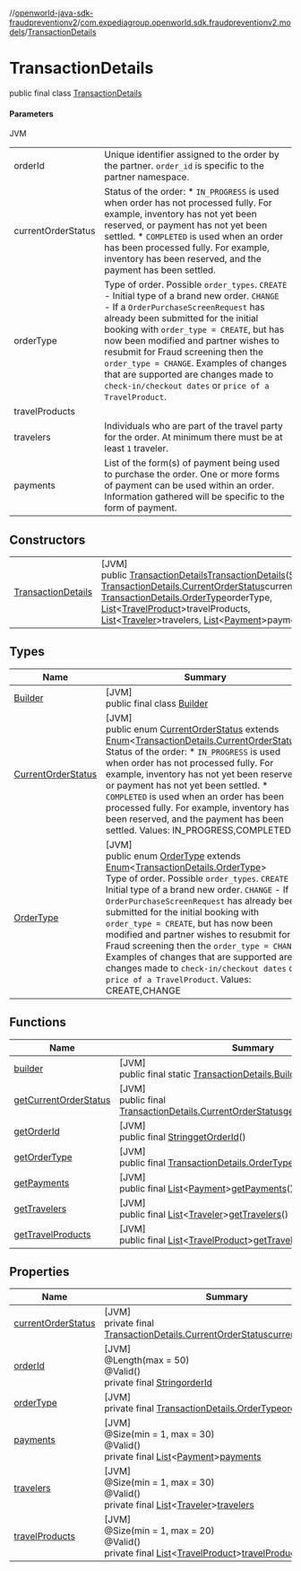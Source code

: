//[openworld-java-sdk-fraudpreventionv2](../../../index.md)/[com.expediagroup.openworld.sdk.fraudpreventionv2.models](../index.md)/[TransactionDetails](index.md)

# TransactionDetails

public final class [TransactionDetails](index.md)

#### Parameters

JVM

| | |
|---|---|
| orderId | Unique identifier assigned to the order by the partner. `order_id` is specific to the partner namespace. |
| currentOrderStatus | Status of the order: * `IN_PROGRESS` is used when order has not processed fully. For example, inventory has not yet been reserved, or payment has not yet been settled. * `COMPLETED` is used when an order has been processed fully. For example, inventory has been reserved, and the payment has been settled. |
| orderType | Type of order. Possible `order_types`.  `CREATE` - Initial type of a brand new order.  `CHANGE` - If a `OrderPurchaseScreenRequest` has already been submitted for the initial booking with `order_type = CREATE`, but has now been modified and partner wishes to resubmit for Fraud screening then the `order_type = CHANGE`. Examples of changes that are supported are changes made to `check-in/checkout dates` or `price of a TravelProduct`. |
| travelProducts |
| travelers | Individuals who are part of the travel party for the order. At minimum there must be at least `1` traveler. |
| payments | List of the form(s) of payment being used to purchase the order. One or more forms of payment can be used within an order. Information gathered will be specific to the form of payment. |

## Constructors

| | |
|---|---|
| [TransactionDetails](-transaction-details.md) | [JVM]<br>public [TransactionDetails](index.md)[TransactionDetails](-transaction-details.md)([String](https://docs.oracle.com/javase/8/docs/api/java/lang/String.html)orderId, [TransactionDetails.CurrentOrderStatus](-current-order-status/index.md)currentOrderStatus, [TransactionDetails.OrderType](-order-type/index.md)orderType, [List](https://docs.oracle.com/javase/8/docs/api/java/util/List.html)&lt;[TravelProduct](../-travel-product/index.md)&gt;travelProducts, [List](https://docs.oracle.com/javase/8/docs/api/java/util/List.html)&lt;[Traveler](../-traveler/index.md)&gt;travelers, [List](https://docs.oracle.com/javase/8/docs/api/java/util/List.html)&lt;[Payment](../-payment/index.md)&gt;payments) |

## Types

| Name | Summary |
|---|---|
| [Builder](-builder/index.md) | [JVM]<br>public final class [Builder](-builder/index.md) |
| [CurrentOrderStatus](-current-order-status/index.md) | [JVM]<br>public enum [CurrentOrderStatus](-current-order-status/index.md) extends [Enum](https://docs.oracle.com/javase/8/docs/api/java/lang/Enum.html)&lt;[TransactionDetails.CurrentOrderStatus](-current-order-status/index.md)&gt;<br>Status of the order: * `IN_PROGRESS` is used when order has not processed fully. For example, inventory has not yet been reserved, or payment has not yet been settled. * `COMPLETED` is used when an order has been processed fully. For example, inventory has been reserved, and the payment has been settled. Values: IN_PROGRESS,COMPLETED |
| [OrderType](-order-type/index.md) | [JVM]<br>public enum [OrderType](-order-type/index.md) extends [Enum](https://docs.oracle.com/javase/8/docs/api/java/lang/Enum.html)&lt;[TransactionDetails.OrderType](-order-type/index.md)&gt;<br>Type of order. Possible `order_types`.  `CREATE` - Initial type of a brand new order.  `CHANGE` - If a `OrderPurchaseScreenRequest` has already been submitted for the initial booking with `order_type = CREATE`, but has now been modified and partner wishes to resubmit for Fraud screening then the `order_type = CHANGE`. Examples of changes that are supported are changes made to `check-in/checkout dates` or `price of a TravelProduct`. Values: CREATE,CHANGE |

## Functions

| Name | Summary |
|---|---|
| [builder](builder.md) | [JVM]<br>public final static [TransactionDetails.Builder](-builder/index.md)[builder](builder.md)() |
| [getCurrentOrderStatus](get-current-order-status.md) | [JVM]<br>public final [TransactionDetails.CurrentOrderStatus](-current-order-status/index.md)[getCurrentOrderStatus](get-current-order-status.md)() |
| [getOrderId](get-order-id.md) | [JVM]<br>public final [String](https://docs.oracle.com/javase/8/docs/api/java/lang/String.html)[getOrderId](get-order-id.md)() |
| [getOrderType](get-order-type.md) | [JVM]<br>public final [TransactionDetails.OrderType](-order-type/index.md)[getOrderType](get-order-type.md)() |
| [getPayments](get-payments.md) | [JVM]<br>public final [List](https://docs.oracle.com/javase/8/docs/api/java/util/List.html)&lt;[Payment](../-payment/index.md)&gt;[getPayments](get-payments.md)() |
| [getTravelers](get-travelers.md) | [JVM]<br>public final [List](https://docs.oracle.com/javase/8/docs/api/java/util/List.html)&lt;[Traveler](../-traveler/index.md)&gt;[getTravelers](get-travelers.md)() |
| [getTravelProducts](get-travel-products.md) | [JVM]<br>public final [List](https://docs.oracle.com/javase/8/docs/api/java/util/List.html)&lt;[TravelProduct](../-travel-product/index.md)&gt;[getTravelProducts](get-travel-products.md)() |

## Properties

| Name | Summary |
|---|---|
| [currentOrderStatus](index.md#472657698%2FProperties%2F-1883119931) | [JVM]<br>private final [TransactionDetails.CurrentOrderStatus](-current-order-status/index.md)[currentOrderStatus](index.md#472657698%2FProperties%2F-1883119931) |
| [orderId](index.md#1486964520%2FProperties%2F-1883119931) | [JVM]<br>@Length(max = 50)<br>@Valid()<br>private final [String](https://docs.oracle.com/javase/8/docs/api/java/lang/String.html)[orderId](index.md#1486964520%2FProperties%2F-1883119931) |
| [orderType](index.md#579839081%2FProperties%2F-1883119931) | [JVM]<br>private final [TransactionDetails.OrderType](-order-type/index.md)[orderType](index.md#579839081%2FProperties%2F-1883119931) |
| [payments](index.md#-1841524900%2FProperties%2F-1883119931) | [JVM]<br>@Size(min = 1, max = 30)<br>@Valid()<br>private final [List](https://docs.oracle.com/javase/8/docs/api/java/util/List.html)&lt;[Payment](../-payment/index.md)&gt;[payments](index.md#-1841524900%2FProperties%2F-1883119931) |
| [travelers](index.md#-1308896123%2FProperties%2F-1883119931) | [JVM]<br>@Size(min = 1, max = 30)<br>@Valid()<br>private final [List](https://docs.oracle.com/javase/8/docs/api/java/util/List.html)&lt;[Traveler](../-traveler/index.md)&gt;[travelers](index.md#-1308896123%2FProperties%2F-1883119931) |
| [travelProducts](index.md#854418443%2FProperties%2F-1883119931) | [JVM]<br>@Size(min = 1, max = 20)<br>@Valid()<br>private final [List](https://docs.oracle.com/javase/8/docs/api/java/util/List.html)&lt;[TravelProduct](../-travel-product/index.md)&gt;[travelProducts](index.md#854418443%2FProperties%2F-1883119931) |
